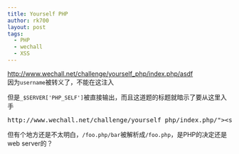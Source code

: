```yaml
---
title: Yourself PHP
author: rk700
layout: post
tags:
  - PHP
  - wechall
  - XSS
---
```

<http://www.wechall.net/challenge/yourself_php/index.php/asdf>  
因为`username`被转义了，不能在这注入

但是`_$SERVER['PHP_SELF']`被直接输出，而且这道题的标题就暗示了要从这里入手  
<pre>http://www.wechall.net/challenge/yourself_php/index.php/&#x22;&#x3E;&#x3C;script&#x3E;alert(1);&#x3C;/script&#x3E;</pre>

但有个地方还是不太明白，`/foo.php/bar`被解析成`/foo.php`，是PHP的决定还是web server的？
